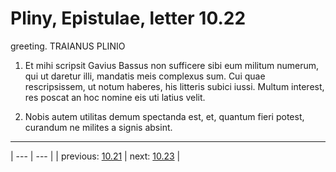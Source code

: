 # Pliny, Epistulae, letter 10.22

greeting. TRAIANUS PLINIO



1. Et mihi scripsit Gavius Bassus non sufficere sibi eum militum numerum, qui ut daretur illi, mandatis meis complexus sum. Cui quae rescripsissem, ut notum haberes, his litteris subici iussi. Multum interest, res poscat an hoc nomine eis uti latius velit.



2. Nobis autem utilitas demum spectanda est, et, quantum fieri potest, curandum ne milites a signis absint.



---

| --- | --- |
| previous: [10.21](../10.21/) | next: [10.23](../10.23/) |